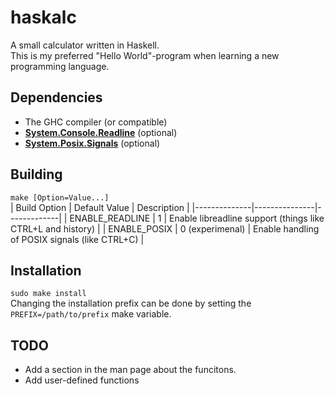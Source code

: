 # haskalc
A small calculator written in Haskell.<br>
This is my preferred "Hello World"-program when learning a new programming language.

## Dependencies
- The GHC compiler (or compatible)
- [__System.Console.Readline__](https://hackage.haskell.org/package/readline) (optional)
- [__System.Posix.Signals__](https://hackage.haskell.org/package/unix) (optional)

## Building
```make [Option=Value...]```<br>
| Build Option | Default Value | Description |
|--------------|---------------|-------------|
| ENABLE_READLINE | 1 | Enable libreadline support (things like CTRL+L and history) |
| ENABLE_POSIX | 0 (experimenal) | Enable handling of POSIX signals (like CTRL+C) |


## Installation
```sudo make install```<br>
Changing the installation prefix can be done by setting the ```PREFIX=/path/to/prefix``` make variable.

## TODO
* Add a section in the man page about the funcitons.
* Add user-defined functions
